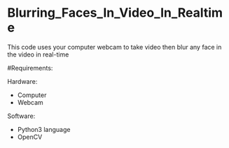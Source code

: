 # Blurring_Faces_In_Video_In_Realtime

This code uses your computer webcam to take video then blur any face in the video in real-time

#Requirements:

Hardware:
- Computer 
- Webcam

Software:
- Python3 language
- OpenCV
